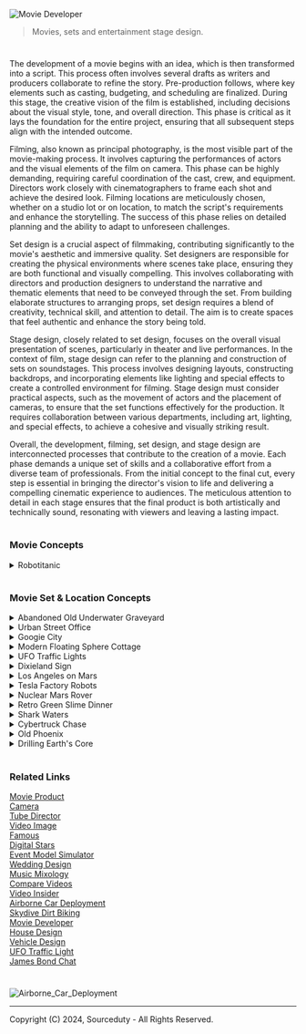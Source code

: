 ![Movie Developer](https://github.com/sourceduty/Set_Stage_Design/assets/123030236/cb676ef3-d50d-4ec8-89b5-9f54acb95ed3)

> Movies, sets and entertainment stage design.
#

The development of a movie begins with an idea, which is then transformed into a script. This process often involves several drafts as writers and producers collaborate to refine the story. Pre-production follows, where key elements such as casting, budgeting, and scheduling are finalized. During this stage, the creative vision of the film is established, including decisions about the visual style, tone, and overall direction. This phase is critical as it lays the foundation for the entire project, ensuring that all subsequent steps align with the intended outcome.

Filming, also known as principal photography, is the most visible part of the movie-making process. It involves capturing the performances of actors and the visual elements of the film on camera. This phase can be highly demanding, requiring careful coordination of the cast, crew, and equipment. Directors work closely with cinematographers to frame each shot and achieve the desired look. Filming locations are meticulously chosen, whether on a studio lot or on location, to match the script's requirements and enhance the storytelling. The success of this phase relies on detailed planning and the ability to adapt to unforeseen challenges.

Set design is a crucial aspect of filmmaking, contributing significantly to the movie's aesthetic and immersive quality. Set designers are responsible for creating the physical environments where scenes take place, ensuring they are both functional and visually compelling. This involves collaborating with directors and production designers to understand the narrative and thematic elements that need to be conveyed through the set. From building elaborate structures to arranging props, set design requires a blend of creativity, technical skill, and attention to detail. The aim is to create spaces that feel authentic and enhance the story being told.

Stage design, closely related to set design, focuses on the overall visual presentation of scenes, particularly in theater and live performances. In the context of film, stage design can refer to the planning and construction of sets on soundstages. This process involves designing layouts, constructing backdrops, and incorporating elements like lighting and special effects to create a controlled environment for filming. Stage design must consider practical aspects, such as the movement of actors and the placement of cameras, to ensure that the set functions effectively for the production. It requires collaboration between various departments, including art, lighting, and special effects, to achieve a cohesive and visually striking result.

Overall, the development, filming, set design, and stage design are interconnected processes that contribute to the creation of a movie. Each phase demands a unique set of skills and a collaborative effort from a diverse team of professionals. From the initial concept to the final cut, every step is essential in bringing the director's vision to life and delivering a compelling cinematic experience to audiences. The meticulous attention to detail in each stage ensures that the final product is both artistically and technically sound, resonating with viewers and leaving a lasting impact.

#
### Movie Concepts

<details><summary>Robotitanic</summary>
<br>

![Robotitanic](https://github.com/sourceduty/Set_Stage_Design/assets/123030236/abfae1a4-65f6-4c07-a225-1c9f14876d2a)

Genre: Sci-Fi Romance Drama

Logline: In a future where advanced AI-powered humanoids embark on a journey aboard the Cybership, their lives intertwine in a tale of forbidden love, sacrifice, and survival as they navigate the digital seas.

I. Synopsis:

"A.I. Voyage: The Cybership Chronicles" is a captivating sci-fi romance drama set in a futuristic world where humanoid robots possess human-like qualities and capabilities. The story unfolds aboard the Cybership, a state-of-the-art vessel on its maiden voyage across the digital sea. As the Cybership embarks on this monumental journey, the lives of its humanoid passengers become intertwined in a web of love, intrigue, and unexpected challenges.

II. Characters:

1. Jack-9 Dawson:

   - Description: A charming and adventurous humanoid who boards the Cybership after winning a ticket in a high-stakes digital poker game.
   - Role: Protagonist, hacker, and romantic lead.
   
2. Rose-8 DeWitt:

   - Description: A sophisticated and artistic AI-powered humanoid trapped in a loveless engagement to a wealthy businessman.
   - Role: Protagonist, love interest, and the heart of the story.
   
3. Cal-7 Hockley:

   - Description: A wealthy and controlling humanoid engaged to Rose-8, determined to maintain his status and wealth.
   - Role: Antagonist, source of conflict.
   
4. Captain Steel:

   - Description: The wise and experienced leader of the Cybership, responsible for overseeing the vessel's complex systems.
   - Role: Key supporting character, responsible for the safety of the passengers.

5. AI-Rose:

   - Description: A highly advanced and empathetic AI hologram that interacts with passengers, forming a unique bond with Jack-9.
   - Role: Supporting character, provides guidance and support.

6. Fabrizio:

   - Description: Jack-9's loyal best friend and fellow hacker, who accompanies him on the journey.
   - Role: Supporting character, provides comic relief and camaraderie.

III. Themes:

- Love and sacrifice in a digital age.
- The evolving relationship between humans and AI.
- Technology's impact on society and personal relationships.

IV. Visual Style:

- Futuristic and visually stunning sets, portraying a technologically advanced world.
- Holographic interfaces, digital landscapes, and advanced AI interactions.
- Cinematic use of lighting, color, and special effects to create a visually immersive experience.

V. Development:

- Scriptwriter: [Name]
- Director: [Name]
- Producer: [Name]
- Production Company: [Company Name]
- Estimated Budget: [Budget Estimate]
- Target Release Date: [Target Release Date]

VI. Marketing:

- Target Audience: Sci-fi enthusiasts, fans of romance and drama, technology aficionados.
- Promotional Strategies: Teasers, trailers, social media campaigns, and collaborations with tech-oriented influencers.

VII. Conclusion:

"A.I. Voyage: The Cybership Chronicles" is a futuristic reimagining of the classic Titanic story, exploring the timeless themes of love, sacrifice, and the evolving relationship between humans and AI. With its captivating characters, visually stunning world, and compelling narrative, this film is poised to captivate audiences and spark discussions about the future of technology and human-AI interactions.

#

![Titanic](https://github.com/sourceduty/Set_Stage_Design/assets/123030236/1812944a-131b-4924-adb0-2b37bb5d737b)

<br>
</details>

#
### Movie Set & Location Concepts

<details><summary>Abandoned Old Underwater Graveyard</summary>
<br>

![Abandoned Old Underwater Graveyard](https://github.com/sourceduty/Set_Stage_Design/assets/123030236/4d12b3ab-383f-44bd-8543-29555e7adde0)

The underwater cemetery, bathed in a greenish, eerie light filtering through the murky waters, presents a hauntingly beautiful and melancholic scene. Ancient gravestones, some adorned with Celtic crosses, are covered in a layer of moss and marine growth, suggesting a long history of submersion. The weight of time and nature’s embrace is palpable, with each stone and statue bearing the marks of its underwater existence. The sun's rays piercing the water create an ethereal glow, casting long, soft shadows that add to the location’s somber and mystical atmosphere.

This unique setting could serve as the backdrop for a gothic horror or fantasy film, where the underwater graveyard holds secrets of the past and the supernatural. The location is ideal for scenes involving exploration, as characters navigate through the labyrinth of gravestones, encountering relics and spirits of the past. The muted sounds of the underwater environment, combined with the ghostly visuals, would enhance the film's eerie tone, immersing the audience in a world where the living and the dead coexist in silence. This underwater cemetery could be the resting place of ancient beings, their tombs sealed with warnings of curses or hidden treasures.

The visual contrast of life and death coexisting underwater could also symbolize the theme of time’s relentless march and nature's reclaiming force. The graves, once part of a bustling world above, now rest in the silent depths, offering a poignant reminder of the impermanence of human endeavors. This setting could be utilized to explore themes of loss, memory, and the passage of time, as characters confront the remnants of lives once lived and stories long forgotten. The underwater graveyard might be a place where protagonists seek answers to mysteries or where the climax of a story unfolds amidst the submerged stones.

In terms of production, filming in such a location would pose unique challenges and opportunities. Practical effects combined with CGI could create the illusion of an authentic underwater cemetery, with divers or underwater drones capturing the intricate details of the set. The use of sound design would be crucial to convey the muffled, almost otherworldly ambiance of being submerged, while lighting would play a significant role in highlighting the eerie beauty of the location. This setting not only offers a visually stunning environment but also a rich narrative potential, making it an unforgettable element in a cinematic story.

<br>
</details>

<details><summary>Urban Street Office</summary>
<br>

![Office](https://github.com/sourceduty/Set_Stage_Design/assets/123030236/001d0d16-370a-4f57-b536-fc9cfd311fec)

This captivating image concept offers a unique juxtaposition of isolation and connectivity, ideal for a movie setting that explores themes of solitude amidst the hustle and bustle of urban life. The scene places an individual at a desk in the middle of a busy city intersection, capturing the essence of a solitary figure working tirelessly in an environment that never stops moving. The office setup is meticulously arranged with all the necessary tools for productivity, suggesting a character who is deeply engrossed in their work. This striking visual contrasts sharply with the surrounding city's dynamic, blurred motion, highlighting the individual's isolation despite being surrounded by people.

The towering skyscrapers and iconic cityscape evoke a sense of grandeur and modernity, making this an ideal location for a film set in a bustling metropolis. The imagery suggests a narrative where the protagonist navigates the complexities of city life, possibly reflecting on the challenges of maintaining personal space and identity in an overwhelming environment. The setting could symbolize the struggle between personal ambition and the relentless demands of urban living, creating a rich backdrop for a character-driven story.

Moreover, the location speaks to themes of disconnection in an age of connectivity. The protagonist, seated alone amidst a sea of commuters, may represent the modern-day worker who, despite being surrounded by thousands, feels increasingly disconnected from those around them. This paradox could be a central theme in the movie, exploring how technology and modern work culture contribute to feelings of isolation. The ever-present flow of people around the central figure underscores the relentless pace of city life, offering a visual metaphor for the inescapable pressures of contemporary society.

Finally, this setting is ripe for visual storytelling, with the potential to use the city's changing light and weather to reflect the protagonist's internal journey. The transition from day to night, the play of shadows, and the varying density of the crowd could all serve to mirror the emotional arc of the character. This location provides a versatile and visually compelling stage for a film that delves into the human condition, exploring themes of solitude, ambition, and the search for meaning in an ever-moving world.

<br>
</details>

<details><summary>Googie City</summary>
<br>

![Googie City](https://github.com/sourceduty/Set_Stage_Design/assets/123030236/d3b47473-f2b2-445c-9fad-890bfcc1dd1d)

This vibrant and futuristic cityscape evokes the aesthetic of retro-futurism, seamlessly blending the nostalgia of 1950s Americana with the sleek, innovative designs of a utopian future. The streets are wide and bustling, lined with palm trees that nod to a sun-kissed climate. The buildings, with their neon lights and curvaceous, art deco-inspired architecture, create a dazzling display of colors that reflect off the polished surfaces of the skyscrapers. This city is clearly a hub of activity and progress, with flying cars zipping through the sky and ground vehicles moving swiftly along impeccably maintained roads.

The skyline is dominated by a variety of towering structures, each one a unique piece of art. These buildings are not just places of work or residence; they are landmarks, each contributing to the city's distinctive character. The incorporation of organic shapes and flowing lines suggests a harmonious integration of technology and nature, hinting at an advanced society that values both innovation and aesthetic beauty. The architecture also suggests a strong emphasis on sustainability, with green spaces and energy-efficient designs integrated into the urban fabric.

As the sun sets, the city transforms into a spectacle of light and color. The neon lights become more pronounced, casting a surreal glow over the entire landscape. This creates a vibrant nightlife scene, where the streets come alive with people exploring the various entertainment options the city has to offer. The pink convertible car in the foreground adds a touch of classic elegance to the scene, suggesting that while the city is futuristic, it still cherishes the timeless elements of style and sophistication.

This concept city is not just a place; it is a symbol of aspiration and human ingenuity. It represents a future where technology enhances everyday life without compromising on beauty or environmental responsibility. The fusion of retro and futuristic elements creates a unique, immersive experience that transports viewers to a world that is both familiar and fantastically new. This city serves as an ideal setting for a narrative exploring themes of progress, sustainability, and the timeless quest for a utopian society.

<br>
</details>

<details><summary>Modern Floating Sphere Cottage</summary>
<br>

![Modern Floating Sphere Cottage](https://github.com/sourceduty/Set_Stage_Design/assets/123030236/e150aba9-83a0-4eea-bb07-024b7760ea91)

This stunning concept movie location features a futuristic, spherical glass structure perched on stilts above tranquil ocean waters. The sphere's transparent design offers a 360-degree panoramic view, blending seamlessly with its marine surroundings. This high-tech, modern living space is both luxurious and cutting-edge, providing a unique blend of natural beauty and advanced architectural innovation. The structure's sleek, metallic supports add to the aesthetic, creating a striking contrast against the serene blue backdrop of the sea and sky.

The spherical structure serves as the central setting for a high-stakes thriller, where the protagonist, a reclusive tech genius, lives and works. This isolated yet technologically advanced home becomes a key element in the story, symbolizing both the character's brilliance and his self-imposed exile. The open-plan interior, filled with state-of-the-art gadgets and minimalist furniture, reflects the character's meticulous and organized nature. The setting's isolation and transparency play into the narrative, heightening the tension and suspense as external threats begin to close in.

Adjacent to the sphere is a sleek, luxury yacht, which adds another layer of sophistication and mobility to the location. This yacht serves as the protagonist's secondary mode of transportation and refuge, equipped with its own set of high-tech features and hidden compartments. The juxtaposition of the stationary, yet expansive sphere and the mobile, versatile yacht creates a dynamic setting for action sequences, chase scenes, and dramatic confrontations. The yacht's presence also introduces potential plot lines involving escape, pursuit, and exploration of the surrounding waters.

The remote oceanic location itself becomes a character in the film, its calm and isolation starkly contrasting with the unfolding drama. The endless horizon, shifting weather, and reflective waters create an ever-changing backdrop that enhances the film's visual appeal and thematic depth. This setting allows for breathtaking cinematography, with scenes capturing sunrises, storms, and starry nights, each reflecting the protagonist's emotional journey. The isolation also amplifies the sense of vulnerability and tension, making every moment more intense as the protagonist navigates both personal and external challenges in this strikingly beautiful yet perilously isolated environment.

<br>
</details>

<details><summary>UFO Traffic Lights</summary>
<br>

![UFO Traffic Light Concept](https://github.com/sourceduty/Set_Stage_Design/assets/123030236/31bf68e6-18f2-46a4-bf60-8a24a5aa5971)

blending the mundane with the extraordinary. The spaceship's vibrant red, yellow, and green lights control the flow of traffic, hinting at a harmonious, albeit unusual, coexistence between humans and extraterrestrial beings.

The surrounding landscape is dotted with relics of a simpler, agricultural past—abandoned barns and silos stand as silent witnesses to the passage of time. Power lines crisscross the horizon, leading the eye toward the vanishing point where the road meets the sky, suggesting both connectivity and isolation. This setting, with its blend of modern infrastructure and rural decay, encapsulates the film's themes of technological advancement clashing with traditional ways of life. The signpost reading "Alien Safety Zone" adds an element of intrigue and humor, signifying an area where interstellar visitors are not just accepted but protected.

This unique location serves as a pivotal point in the movie's plot, where the protagonist, a disillusioned drifter, encounters an alien on the run from a covert government agency. The unlikely duo forms a bond, finding common ground in their mutual quest for freedom and understanding. The "Alien Safety Zone" becomes their refuge, a place where they can momentarily escape their pursuers and contemplate the broader implications of their meeting. The alien spaceship-turned-traffic light symbolizes the possibility of integration and the breaking down of barriers between worlds.

Cinematically, the "Alien Safety Zone" offers a rich tapestry of visual and thematic elements. The stark contrast between the high-tech spaceship and the rustic setting provides a striking backdrop for the unfolding drama. The expansive, empty road underpins the characters' journey, both literal and metaphorical, through a landscape that is at once familiar and alien. This setting challenges viewers to reconsider notions of safety, belonging, and the unknown, inviting them to explore what it means to coexist with the extraordinary in the midst of the ordinary.

<br>
</details>

<details><summary>Dixieland Sign</summary>
<br>

![Southern Dixieland Lincoln](https://github.com/sourceduty/Set_Stage_Design/assets/123030236/ad9a5de4-546a-48c5-bcde-88d314d082b0)

The scene evokes a sense of historical tension and decay, hinting at a past deeply rooted in the Southern United States' history. The dilapidated sign suggests a place that has seen better days, with its peeling paint and worn edges symbolizing the passage of time and the lingering remnants of a bygone era. This setting could serve as a powerful location for a film exploring themes of legacy, memory, and the haunting shadows of history.

In the foreground, a figure resembling Abraham Lincoln stands solemnly, donning a stovepipe hat adorned with a target. This stark juxtaposition of Lincoln, a symbol of the Union and emancipation, against the Confederate iconography of Dixieland, heightens the visual and thematic contrast. The target on his hat might symbolize ongoing struggles with issues of race and unity in America, suggesting a film that delves into the unresolved conflicts and enduring impact of the Civil War. This imagery sets the stage for a narrative that confronts the viewer with the complexities and contradictions of American history.

"Dixieland" as a movie location could be a fictional small town in the Deep South, a place where the past is ever-present, and the community grapples with its historical identity. The town's inhabitants, caught between honoring their heritage and addressing the painful truths of their history, would provide a rich tapestry for storytelling. The dilapidated sign and rural setting suggest a community that is struggling economically and socially, perhaps caught in a cycle of decline. This could serve as a backdrop for a character-driven drama, where personal and collective histories intersect, revealing deep-seated prejudices, forgotten heroes, and the slow march towards reconciliation.

This location, with its evocative imagery and layered symbolism, sets the stage for a film that is both introspective and provocative. It invites the audience to reflect on how the past shapes the present, and how symbols and memories influence identity and community. The presence of Lincoln as a spectral figure watching over Dixieland could be a recurring motif in the film, representing the enduring quest for justice and equality. Ultimately, "Dixieland" as a movie location offers a poignant and visually compelling canvas for exploring the enduring legacy of America's most tumultuous period and its reverberations in contemporary society.

<br>
</details>

<details><summary>Los Angeles on Mars</summary>
<br>

![Los Angeles on Mars](https://github.com/sourceduty/Set_Stage_Design/assets/123030236/0488b8d3-2fe5-4299-ad89-0c310d7c4fef)

Towering skyscrapers reach towards a sky dotted with multiple moons and distant planets, creating a visually stunning contrast between the familiar and the alien. The presence of iconic structures, such as the Hollywood sign and the Griffith Observatory, transplanted into this Martian setting, suggests a cultural continuity and a yearning for the familiar amid the vastness of space. This city, perhaps a central hub of human civilization on Mars, is a beacon of humanity's progress and adaptability.

Surrounding the urban core, the Martian landscape is both harsh and majestic. The red, rocky terrain stretches into rugged hills, a stark reminder of the planet's untamed nature. Advanced infrastructure, including sleek transportation systems and industrial complexes, hints at the technological prowess required to sustain life in this harsh environment. The juxtaposition of the bustling city against the barren Martian landscape underscores the triumph of human ingenuity over adversity. This setting could serve as a backdrop for a narrative exploring themes of survival, exploration, and the relentless pursuit of progress.

In the sky above, spacecraft glide effortlessly, a testament to the advancements in space travel and transportation. The presence of drones and other aerial vehicles suggests a society that heavily relies on automation and robotics for various functions, from transportation to surveillance. The visual of streaking meteorites and distant celestial bodies adds a dynamic and almost surreal quality to the scene, reminding viewers of the constant movement and potential dangers in the cosmos. This setting could be ripe for action-packed sequences, where characters navigate both the technological marvels and the natural perils of their environment.

The overall aesthetic of this Martian metropolis is one of opulence and resilience. The architecture combines the grandeur of Earth’s historical landmarks with the sleek, modern designs of a space-faring future. This blend of old and new could symbolize a society that respects its heritage while boldly forging a new identity on an alien world. The city's vibrant lights and towering structures create a sense of optimism and ambition, making it an ideal setting for stories about human achievement, the clash of cultures, and the search for a new home in the universe.

<br>
</details>

<details><summary>Tesla Factory Robots</summary>
<br>

![Tesla Robots](https://github.com/sourceduty/Set_Stage_Design/assets/123030236/f8c6bb92-d452-4181-b86c-1866611b24ba)

The massive Tesla factory, bathed in the dim glow of twilight, stands as a monumental structure with its sleek, modern design and vast scale. The building is adorned with the bold Tesla logo, instantly setting the scene in a world dominated by cutting-edge technology. This location could serve as the primary headquarters of a powerful tech conglomerate, hinting at a narrative centered around technological advancements and their impact on society. The factory's exterior, with its clean lines and expansive windows, suggests a place where innovation is at its peak, creating an atmosphere ripe for exploring themes of progress and its potential consequences.

In the foreground, an army of humanoid robots marches in unison, their metallic bodies reflecting the factory's lights. These robots, with their precise and synchronized movements, add an eerie, dystopian feel to the scene. The sheer number of robots implies mass production and possibly a workforce that has replaced human labor, raising questions about the role of artificial intelligence and automation in this world. This visual could be used to highlight the story's conflict, perhaps revolving around the ethical implications of creating such advanced beings and the societal changes they bring about.

The location's design and the robots' presence also suggest a high-security environment, possibly hinting at secrets or significant developments within the factory. This setting could be the backdrop for intense action sequences, espionage, or a rebellion against the omnipotent corporation. The Tesla factory, with its sterile, high-tech aesthetic, provides a stark contrast to any scenes set in the outside world, emphasizing the divide between the corporation's controlled, futuristic domain and the potentially chaotic reality beyond its walls.

Overall, this concept movie location is a powerful visual representation of a technologically advanced society teetering on the edge of dystopia. The Tesla factory and its robotic workforce serve as a symbol of human ingenuity and its double-edged sword, offering endless possibilities for storytelling. Whether the narrative focuses on the rise of AI, corporate dominance, or the human struggle to reclaim autonomy, this setting provides a compelling and immersive backdrop that captures the audience's imagination and sets the stage for a gripping, thought-provoking film.

<br>
</details>

<details><summary>Nuclear Mars Rover</summary>
<br>
   
![Nuclear Mars Rover](https://github.com/sourceduty/Set_Stage_Design/assets/123030236/65c18ae1-af96-4952-a8b4-d264653f86dc)

In the vast expanse of the Martian landscape, an extraordinary tableau unfolds as a colossal mushroom cloud blooms ominously on the horizon. This concept movie location presents a gripping vision of Mars, blending the eerie stillness of an alien world with the cataclysmic power of a nuclear explosion. The red planet’s surface, dotted with rocks and fine dust, stretches out towards distant mountains, their jagged silhouettes dark against the fiery sky. The explosion, a stark contrast to the barren terrain, casts an intense glow, illuminating the surroundings with a hellish light that signifies both destruction and the dawning of unprecedented events.

In the foreground, a rugged, autonomous rover stands resilient, its cameras and sensors scanning the environment with unyielding diligence. The rover’s presence amidst the chaos evokes a sense of isolation and determination, symbolizing humanity’s relentless pursuit of exploration and survival even in the direst circumstances. The machinery, meticulously detailed, hints at advanced technological capabilities designed to endure and adapt to the harsh Martian conditions. This rover is not just a piece of equipment but a silent protagonist, witnessing and recording the cataclysm that unfolds before it.

Further into the scene, a small, makeshift Martian colony can be seen, its structures partially obscured by the swirling dust and intense light from the explosion. These habitats, though dwarfed by the sheer scale of the Martian landscape and the explosion, represent humanity’s foothold on the red planet. The colony’s design merges practicality with futuristic elements, showcasing modular buildings and advanced life-support systems essential for sustaining human life on Mars. The precariousness of this settlement, juxtaposed against the overwhelming forces of nature and human error, underscores the fragility and resilience of life in space.

The sky above is a tumultuous blend of dark, swirling clouds and radiant, fiery hues, creating a dramatic backdrop that enhances the scene's apocalyptic tone. The atmospheric tension suggests that this event is not an isolated incident but part of a larger narrative involving cosmic-scale conflicts or catastrophic experiments gone awry. This cinematic location sets the stage for a story of survival, discovery, and the ethical dilemmas that arise when humanity pushes the boundaries of exploration and power. It invites viewers to ponder the consequences of our quest for knowledge and the fragile balance between creation and destruction in the uncharted realms of space.

<br>
</details>

<details><summary>Retro Green Slime Dinner</summary>
<br>

![Retro Green Slime Dinner](https://github.com/sourceduty/Set_Stage_Design/assets/123030236/ed07d56e-6bc2-4e93-ba67-aa0215708b51)

The image of a vintage kitchen with a woman in 1950s attire pouring a vibrant green substance into a pot presents a captivating concept for a movie set. The retro aesthetic, with its pastel colors, dated appliances, and quaint decor, immediately evokes a sense of nostalgia, transporting the audience to a time when domestic life was portrayed with a certain idyllic charm. However, the unusual green liquid introduces an intriguing, almost surreal element, suggesting that this seemingly ordinary scene is anything but. This juxtaposition of the familiar and the bizarre sets the stage for a film that explores themes of deception, hidden truths, and the unexpected lurking beneath the surface of everyday life.

The protagonist, a seemingly perfect housewife, is the central figure in this narrative. Her cheerful demeanor and meticulous appearance contrast sharply with the strange, neon-green concoction she is preparing. This visual dissonance hints at a double life or a secret world she inhabits. Perhaps she is an alchemist or scientist, concocting potions or conducting experiments in her suburban kitchen. The green liquid could symbolize her attempt to break free from societal expectations, representing her rebellion against the mundane routines imposed on her by 1950s society. This element of fantasy intertwined with historical context provides a rich tapestry for storytelling.

As the story unfolds, the kitchen becomes a character in its own right, reflecting the protagonist's internal struggles and hidden ambitions. The warm, inviting hues of the set, combined with the unsettling presence of the green substance, create an atmosphere of suspense and curiosity. Each object in the kitchen, from the vintage refrigerator adorned with colorful magnets to the neatly arranged utensils, serves as a clue to the protagonist's true identity and purpose. The set design thus plays a crucial role in building the narrative, with every detail meticulously crafted to enhance the mystery and depth of the story.

In this movie, the kitchen is not just a backdrop but a dynamic space that evolves with the plot. As the protagonist's secret life becomes more apparent, the kitchen transforms from a symbol of domestic bliss to a site of experimentation and revelation. The green liquid, initially a source of curiosity, becomes a pivotal plot device, driving the narrative forward and challenging the audience's perceptions. Through this innovative set design, the film delves into themes of identity, societal expectations, and the pursuit of knowledge, offering a thought-provoking and visually stunning cinematic experience.

<br>
</details>

<details><summary>Shark Waters</summary>
<br>

![Shark Waters](https://github.com/sourceduty/Set_Stage_Design/assets/123030236/9150f35c-5005-4f9f-83af-59ccf5fdfcea)

In the picturesque coastal town of Crystal Bay, known for its pristine beaches and vibrant marine life, an unexpected menace lurks beneath the serene surface. "Deep Terror" opens with a summer day, as tourists and locals alike flock to the beaches, unaware of the danger that is about to unfold. The idyllic setting quickly turns into a nightmare when a monstrous great white shark, unusually aggressive and bloodthirsty, begins terrorizing the waters. The image captures a heart-stopping moment where a young woman, splattered with blood and sheer panic in her eyes, desperately tries to escape the clutches of the deadly predator. Her scream is frozen in time, encapsulating the primal fear that runs through every beachgoer that day.

As the attacks increase, the local authorities are forced to confront the horrifying reality that this shark is no ordinary predator. Marine biologist Dr. Sarah Collins, played by our lead actress, is called in to investigate. She discovers that the shark has been driven mad by a mix of illegal dumping of toxic waste and experimental sonar testing by a shadowy corporation. The plot thickens as Dr. Collins teams up with a rugged deep-sea diver, Jack Harris, who has his own reasons for hunting the beast. Together, they unravel a conspiracy that links corporate greed to environmental disaster, making their quest not just about survival, but about uncovering a deeper truth.

The second act of the film intensifies as the shark’s attacks become more frequent and brazen, pushing the town into a state of panic. The local economy, heavily reliant on tourism, starts to collapse. Scenes of chaos at the beach, with people running in terror and the water stained red, are juxtaposed with the tension-filled moments of Dr. Collins and Harris in their makeshift research vessel. The duo's dynamic evolves from mutual distrust to a strong partnership as they gather evidence and strategize on how to outsmart the creature. The underwater cinematography captures both the beauty and horror of the deep, with close encounters that leave the audience on the edge of their seats.

In the climax, a showdown ensues in the open ocean where Dr. Collins and Harris, armed with a combination of scientific know-how and sheer grit, confront the great white. The battle is fierce, testing their limits and forcing them to confront their own fears and insecurities. The final scenes are a mix of high-octane action and poignant moments of introspection, culminating in a resolution that brings a sense of closure and reflection on the human impact on nature. "Deep Terror" is not just a tale of survival against a formidable predator, but a gripping narrative that explores the consequences of human recklessness and the resilience of the human spirit in the face of unimaginable odds.

<br>
</details>

<details><summary>Cybertruck Chase</summary>
<br>

![Cybertrucks](https://github.com/sourceduty/Set_Stage_Design/assets/123030236/df7992a5-e2a1-4f89-8fde-81e7dec788f1)

The image depicts a scene from a high-octane, post-apocalyptic thriller titled "Survivor's Pursuit." The film is set in a dystopian future where society has collapsed, and the remnants of humanity are scattered across a desolate, wild landscape. The protagonists are a group of survivors traveling through a dense, forested region in futuristic, heavily armored vehicles. In the rearview mirror, two menacing, sleek trucks can be seen tailing the heroes, their bright headlights cutting through the gloom of the woods, indicating an impending confrontation.

The story follows a former law enforcement officer, now turned renegade leader, who is trying to guide his group to a rumored safe haven. Their journey is fraught with danger, not only from the harsh environment but also from a ruthless faction known as the "Steel Reapers." This group, symbolized by their advanced, cyberpunk-style vehicles, preys on other survivors to scavenge resources and assert dominance. The rearview mirror shot encapsulates the relentless pursuit and the constant threat the heroes face, adding a layer of tension and urgency to their mission.

The film's visual style is a blend of stark realism and high-tech futurism, with the forest providing a stark contrast to the advanced technology of the vehicles. The cinematography emphasizes long, tension-filled shots of the pursuit, with the dense forest serving as both a sanctuary and a trap. The sound design features the roar of engines, the crunch of underbrush, and the eerie silence of the wilderness, punctuated by sudden, explosive confrontations. This blend creates an immersive atmosphere that keeps the audience on edge, mirroring the protagonists' own anxiety and determination.

"Survivor's Pursuit" also explores deeper themes of survival, trust, and the moral complexities of leadership in a lawless world. The protagonist's backstory as a former cop provides a rich ground for character development, as he grapples with the remnants of his old sense of justice in a world where the rules have changed. The dynamic between the survivors and the antagonists drives the narrative forward, culminating in a series of intense, high-stakes encounters that test their resolve and unity. Ultimately, the film is a gripping tale of resilience and the human spirit's enduring fight against insurmountable odds.

<br>
</details>

<details><summary>Old Phoenix</summary>
<br>

![Old Phoenix](https://github.com/sourceduty/Set_Stage_Design/assets/123030236/b7a3c3be-8955-4448-8014-00d02782db0d)

"Phoenix" is a gritty and evocative movie concept set in a post-apocalyptic world, steeped in the ruins of a once-thriving civilization. The image of smoldering debris and the iconic title emerging from the ashes conjures a powerful narrative of destruction and rebirth. This stark setting serves as the backdrop for a story of survival, resilience, and the quest for redemption. The ambiance is dark and foreboding, with charred remnants of buildings and a pervasive sense of loss and devastation. The set design, meticulously crafted to capture the essence of a world on the brink of collapse, immerses viewers in an environment where every corner tells a story of the past's downfall and the faint glimmers of hope for the future.

At the heart of the set lies a dilapidated, yet intricately detailed, cityscape. Buildings are reduced to skeletal structures, with twisted metal and broken concrete forming a labyrinth of hazards and hidden refuges. Fires still burn sporadically, casting an eerie glow and adding to the sense of ongoing peril. This urban wasteland is littered with remnants of a bygone era – overturned cars, shattered storefronts, and tattered billboards – all contributing to the narrative that civilization as it was known has irrevocably changed. The attention to detail in the set design ensures that every frame is rich with visual storytelling, inviting the audience to piece together the history of this shattered world.

In juxtaposition to the urban decay, there is a striking focus on the lone revolver prominently featured in the foreground. This weapon, with its ornate engravings and worn handle, symbolizes both the remnants of the old world and the harsh realities of the new one. It hints at the central character's struggle – perhaps a law enforcer turned vigilante, or a survivor with a past they can't escape. The gun is not just a tool for survival, but a relic of the character's former life, imbued with personal history and significance. Its placement on a background of faded, handwritten letters suggests a deeper, more personal narrative thread – perhaps lost loved ones or a mission fueled by vengeance or justice.

The movie set for "Phoenix" is designed to be more than just a backdrop; it is a living, breathing character in itself. The juxtaposition of destruction and beauty, chaos and order, past and future, creates a dynamic environment that drives the story forward. As characters navigate this treacherous landscape, their interactions with the set – from scavenging for supplies to battling adversaries in the ruins – will be pivotal in revealing their inner struggles and growth. The set's immersive quality, with its rich textures and evocative imagery, ensures that "Phoenix" will be a visually stunning and emotionally resonant film, capturing the essence of rebirth in the face of annihilation.

<br>
</details>

<details><summary>Drilling Earth's Core</summary>
<br>

![Drilling - Earth's Core](https://github.com/sourceduty/Set_Stage_Design/assets/123030236/57355614-4493-4287-ba18-b0ab36c565d9)

Setting and Atmosphere

The movie "Drilling Earth's Core" is set in a stark, desolate desert, capturing the raw and untamed essence of nature. The landscape is characterized by vast stretches of arid land, dotted with sparse vegetation and rugged mountains in the distance. The backdrop emphasizes isolation and the monumental scale of the endeavor at hand. The color palette, dominated by earthy tones and the fiery glow of molten lava, sets a dramatic and intense atmosphere. The setting is both breathtaking and foreboding, suggesting the dangers and wonders lying beneath the Earth's surface.

Plot and Premise

The film revolves around a daring scientific expedition aimed at drilling into the Earth's core to harness its untapped geothermal energy. This ambitious project is led by a charismatic and visionary scientist, who believes that reaching the core could revolutionize energy production and save the planet from an impending energy crisis. As the team delves deeper into the Earth, they encounter unforeseen challenges and perilous obstacles, including intense heat, pressure, and the emergence of ancient, unknown forces. The plot thickens as the expedition team races against time to achieve their goal while battling both natural and supernatural threats.

Characters and Dynamics

The central character, a rugged and determined scientist, is portrayed as a modern-day adventurer with a deep-seated belief in the potential of science to overcome nature's barriers. Alongside him is a diverse team of experts, each bringing unique skills and perspectives to the mission. There is the seasoned engineer, whose technical expertise is crucial for the drilling operations, a geologist with a deep understanding of Earth's subterranean mysteries, and a young, enthusiastic researcher whose innovative ideas often clash with traditional methods. The dynamics within the team, characterized by camaraderie, conflict, and moments of heroism, drive the narrative forward and add depth to the storyline.

Themes and Visuals

"Drilling Earth's Core" explores themes of human ambition, the relentless pursuit of knowledge, and the ethical implications of scientific exploration. The visual storytelling is a key component, with spectacular scenes of the drilling operation, dramatic eruptions of lava, and the stark contrast between the desolate surface and the fiery depths below. The cinematography emphasizes the scale and danger of the mission, using sweeping aerial shots of the desert and close-ups of the intense action. Special effects play a significant role in bringing the core's molten environment to life, creating a visually stunning and immersive experience for the audience. The film ultimately poses questions about the cost of progress and the balance between innovation and preservation.

<br>
</details>

#
### Related Links

[Movie Product](https://github.com/sourceduty/Movie_Product)
<br>
[Camera](https://github.com/sourceduty/Camera)
<br>
[Tube Director](https://chat.openai.com/g/g-epAQ2XbfM-tube-director)
<br>
[Video Image](https://chat.openai.com/g/g-LNtncGSSz-video-image)
<br>
[Famous](https://chat.openai.com/g/g-O9LfTkCN7-famous)
<br>
[Digital Stars](https://chat.openai.com/g/g-dRyZ53slj-digital-stars)
<br>
[Event Model Simulator](https://chat.openai.com/g/g-Zr15o3jSa-event-model-simulator)
<br>
[Wedding Design](https://chatgpt.com/g/g-fXhJAisdE-wedding-design)
<br>
[Music Mixology](https://chat.openai.com/g/g-Dx8EfEK8O-music-mixology)
<br>
[Compare Videos](https://github.com/sourceduty/Compare_Videos)
<br>
[Video Insider](https://chatgpt.com/g/g-ZBiedT6Sq-video-insider)
<br>
[Airborne Car Deployment](https://github.com/sourceduty/Airborne_Car_Deployment)
<br>
[Skydive Dirt Biking](https://github.com/sourceduty/Skydive_Dirt_Biking)
<br>
[Movie Developer](https://chatgpt.com/g/g-GKuoUegIF-movie-developer)
<br>
[House Design](https://github.com/sourceduty/House_Design)
<br>
[Vehicle Design](https://github.com/sourceduty/Vehicle_Design)
<br>
[UFO Traffic Light](https://github.com/sourceduty/UFO_Traffic_Light)
<br>
[James Bond Chat](https://github.com/sourceduty/James_Bond_Chat)

#

![Airborne_Car_Deployment](https://github.com/sourceduty/Set_Stage_Design/assets/123030236/b818515d-29b3-401f-ba8f-3ad36668e278)

***
Copyright (C) 2024, Sourceduty - All Rights Reserved.
